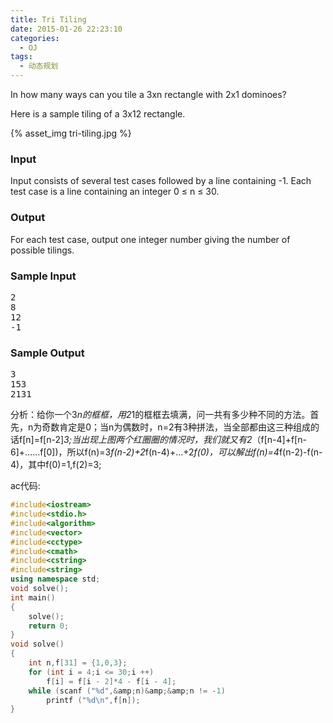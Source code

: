 ```yaml
---
title: Tri Tiling
date: 2015-01-26 22:23:10
categories:
  - OJ
tags:
  - 动态规划
---
```


In how many ways can you tile a 3xn rectangle with 2x1 dominoes?

Here is a sample tiling of a 3x12 rectangle.

{% asset_img tri-tiling.jpg %}

<!--more-->
### Input

Input consists of several test cases followed by a line containing -1. Each test case is a line containing an integer 0 ≤ n ≤ 30.

### Output

For each test case, output one integer number giving the number of possible tilings.

### Sample Input

<pre>2
8
12
-1</pre>

### Sample Output

<pre>3
153
2131</pre>


分析：给你一个3*n的框框，用2*1的框框去填满，问一共有多少种不同的方法。首先，n为奇数肯定是0；当n为偶数时，n=2有3种拼法，当全部都由这三种组成的话f[n]=f[n-2]*3;当出现上图两个红圈圈的情况时，我们就又有2*（f[n-4]+f[n-6]+……f[0])，所以f(n)=3*f(n-2)+2*f(n-4)+…+2*f(0)，可以解出f(n)=4*f(n-2)-f(n-4)，其中f(0)=1,f(2)=3;

ac代码:

``` cpp
#include<iostream>
#include<stdio.h>
#include<algorithm>
#include<vector>
#include<cctype>
#include<cmath>
#include<cstring>
#include<string>
using namespace std;
void solve();
int main()
{
    solve();
    return 0;
}
void solve()
{   
    int n,f[31] = {1,0,3};
    for (int i = 4;i <= 30;i ++)
        f[i] = f[i - 2]*4 - f[i - 4];
    while (scanf ("%d",&amp;n)&amp;&amp;n != -1)
        printf ("%d\n",f[n]);
}
``` 